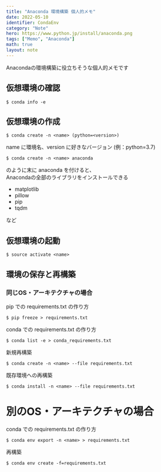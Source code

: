 ```yaml
---
title: "Anaconda 環境構築 個人的メモ"
date: 2022-05-10
identifier: CondaEnv
category: "Note"
hero: https://www.python.jp/install/anaconda.png
tags: ["Memo", "Anaconda"]
math: true
layout: note
---
```

Anacondaの環境構築に役立ちそうな個人的メモです

<!--more-->
## 仮想環境の確認

```console
$ conda info -e
```

## 仮想環境の作成

```console
$ conda create -n <name> (python=<version>)
```

name に環境名、version に好きなバージョン (例：python=3.7)

```console
$ conda create -n <name> anaconda
```
のように末に anaconda を付けると、  
Anacondaの全部のライブラリをインストールできる

- matplotlib
- pillow
- pip
- tqdm

など

## 仮想環境の起動

```console
$ source activate <name>
```

## 環境の保存と再構築
### 同じOS・アーキテクチャの場合

pip での requirements.txt の作り方
```console
$ pip freeze > requirements.txt
```

conda での requirements.txt の作り方
```console
$ conda list -e > conda_requirements.txt
```

新規再構築
```console
$ conda create -n <name> --file requirements.txt
```

既存環境への再構築
```console
$ conda install -n <name> --file requirements.txt
```

# 別のOS・アーキテクチャの場合

conda での requirements.txt の作り方
```console
$ conda env export -n <name> > requirements.txt
```

再構築
```console
$ conda env create -f=requirements.txt
```